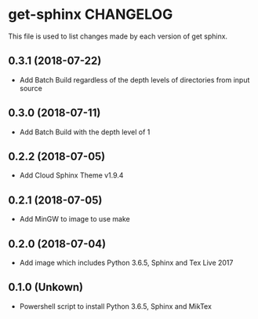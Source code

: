 # get-sphinx CHANGELOG

This file is used to list changes made by each version of get sphinx.

## 0.3.1 (2018-07-22)

  - Add Batch Build regardless of the depth levels of directories from input source

## 0.3.0 (2018-07-11)

  - Add Batch Build with the depth level of 1

## 0.2.2 (2018-07-05)

  - Add Cloud Sphinx Theme v1.9.4

## 0.2.1 (2018-07-05)

  - Add MinGW to image to use make

## 0.2.0 (2018-07-04)

  - Add image which includes Python 3.6.5, Sphinx and Tex Live 2017

## 0.1.0 (Unkown)

  - Powershell script to install Python 3.6.5, Sphinx and MikTex